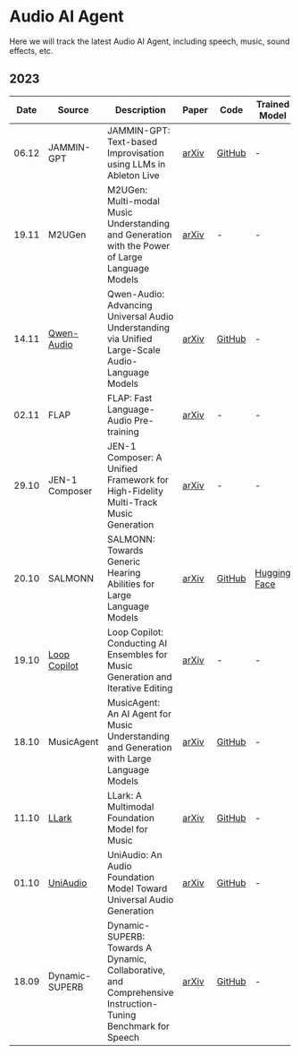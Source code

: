 # Audio AI Agent

Here we will track the latest Audio AI Agent, including speech, music, sound effects, etc.

## 2023

| Date  | Source             | Description                                                                                                                                                                | Paper                                            | Code                                                                             | Trained Model                                                                                                                                                       |
| ----- | ---------------------------------------| ------------------------------------------------------------------------------------------------------------------------------------------------------------ | ------------------------------------------------ | -------------------------------------------------------------------------------- | ------------------------------------------------------------------------------------------------------------------------------------------------------------------- |
| 06.12 | JAMMIN-GPT                  | JAMMIN-GPT: Text-based Improvisation using LLMs in Ableton Live                                                                                                                               | [arXiv](https://arxiv.org/abs/2312.03479)         | [GitHub](https://github.com/supersational/JAMMIN-GPT)                    | -                                                                                                                                                                   |
| 19.11 | M2UGen                      | M2UGen: Multi-modal Music Understanding and Generation with the Power of Large Language Models                                                                                                | [arXiv](https://arxiv.org/abs/2311.11255)         |  -                                                                                     | -                                                                                                                                                                   |
| 14.11 | [Qwen-Audio](https://qwen-audio.github.io/Qwen-Audio/)              | Qwen-Audio: Advancing Universal Audio Understanding via Unified Large-Scale Audio-Language Models                                           | [arXiv](https://arxiv.org/abs/2311.07919)         | [GitHub](https://github.com/QwenLM/Qwen-Audio)                    | -                                                                                                                                                                   |
| 02.11 | FLAP                      | FLAP: Fast Language-Audio Pre-training                                                                                                                                                | [arXiv](https://arxiv.org/abs/2311.01615)         |  -                                                                                     | -                                                                                                                                                                   |
| 29.10 | JEN-1 Composer            | JEN-1 Composer: A Unified Framework for High-Fidelity Multi-Track Music Generation                                                                                                    | [arXiv](https://arxiv.org/abs/2310.19180)         |  -                                                                                     | -                                                                                                                                                                   |
| 20.10 | SALMONN               | SALMONN: Towards Generic Hearing Abilities for Large Language Models                                                                                                    | [arXiv](https://arxiv.org/abs/2310.13289)         | [GitHub](https://github.com/bytedance/SALMONN)                    | [Hugging Face](https://huggingface.co/MSIIP/SALMONN)                                                                              |
| 19.10 | [Loop Copilot](https://sites.google.com/view/loop-copilot)             | Loop Copilot: Conducting AI Ensembles for Music Generation and Iterative Editing                                                                                                            | [arXiv](https://arxiv.org/abs/2310.12404)         |  -                                                                                     | -                                                                                                                                                                   |
| 18.10 | MusicAgent            | MusicAgent: An AI Agent for Music Understanding and Generation with Large Language Models                                                                                                    | [arXiv](https://arxiv.org/abs/2310.11954)         | [GitHub](https://github.com/microsoft/muzic/tree/main/musicagent)                      | -                                                                                                                                                                   |
| 11.10 | [LLark](https://storage.googleapis.com/music2text-public/index.html)             | LLark: A Multimodal Foundation Model for Music                                                                                                    | [arXiv](https://arxiv.org/abs/2310.07160)         | [GitHub](https://github.com/spotify-research/llark)                    | -                                                                                                                                                                   |
| 01.10 | [UniAudio](https://dongchaoyang.top/UniAudio_demo/)             | UniAudio: An Audio Foundation Model Toward Universal Audio Generation                                                                                              | [arXiv](https://arxiv.org/abs/2310.00704)         | [GitHub](https://github.com/yangdongchao/UniAudio)                     | -                                                                                                                                                                   |
| 18.09 | Dynamic-SUPERB            | Dynamic-SUPERB: Towards A Dynamic, Collaborative, and Comprehensive Instruction-Tuning Benchmark for Speech                                                                                             | [arXiv](https://arxiv.org/abs/2309.09510)         | [GitHub](https://github.com/dynamic-superb/dynamic-superb)                      | -                                                                                                                                                                   |
